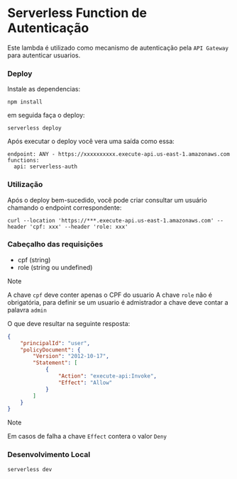 # Serverless Function de Autenticação

Este lambda é utilizado como mecanismo de autenticação pela `API Gateway` para autenticar usuarios.

### Deploy

Instale as dependencias:

```
npm install
```

em seguida faça o deploy:

```
serverless deploy
```

Após executar o deploy você vera uma saída como essa:

```
endpoint: ANY - https://xxxxxxxxxx.execute-api.us-east-1.amazonaws.com
functions:
  api: serverless-auth
```

### Utilização

Após o deploy bem-sucedido, você pode criar consultar um usuário chamando o endpoint correspondente:

```
curl --location 'https://***.execute-api.us-east-1.amazonaws.com' --header 'cpf: xxx' --header 'role: xxx'
```

### Cabeçalho das requisições

- cpf (string)
- role (string ou undefined)

> [!NOTE]
> A chave `cpf` deve conter apenas o CPF do usuario
> A chave `role` não é obrigatória, para definir se um usuario é admistrador a chave deve contar a palavra `admin`

O que deve resultar na seguinte resposta:

```json
{
    "principalId": "user",
    "policyDocument": {
        "Version": "2012-10-17",
        "Statement": [
            {
                "Action": "execute-api:Invoke",
                "Effect": "Allow"
            }
        ]
    }
}
```

> [!NOTE]
> Em casos de falha a chave `Effect` contera o valor `Deny`


### Desenvolvimento Local

```
serverless dev
```
